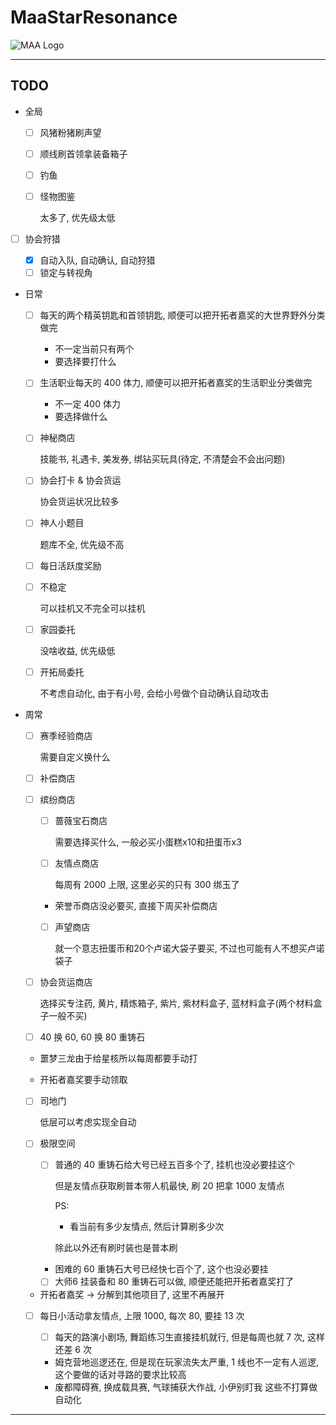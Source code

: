 # MaaStarResonance

![MAA Logo](https://cdn.jsdelivr.net/gh/MaaAssistantArknights/design@main/logo/maa-logo_512x512.png)

---

## TODO

- 全局

  - [ ] 风猪粉猪刷声望

  - [ ] 顺线刷首领拿装备箱子

  - [ ] 钓鱼

  - [ ] 怪物图鉴

    太多了, 优先级太低

- [ ] 协会狩猎

  - [x] 自动入队, 自动确认, 自动狩猎
  - [ ] 锁定与转视角

- 日常

  - [ ] 每天的两个精英钥匙和首领钥匙, 顺便可以把开拓者嘉奖的大世界野外分类做完

    - 不一定当前只有两个
    - 要选择要打什么

  - [ ] 生活职业每天的 400 体力, 顺便可以把开拓者嘉奖的生活职业分类做完

    - 不一定 400 体力
    - 要选择做什么

  - [ ] 神秘商店

    技能书, 礼遇卡, 美发券, 绑钻买玩具(待定, 不清楚会不会出问题)

  - [ ] 协会打卡 & 协会货运

    协会货运状况比较多

  - [ ] 神人小题目

    题库不全, 优先级不高

  - [ ] 每日活跃度奖励

  - [ ] 不稳定

    可以挂机又不完全可以挂机

  - [ ] 家园委托

    没啥收益, 优先级低

  - [ ] 开拓局委托

    不考虑自动化, 由于有小号, 会给小号做个自动确认自动攻击

- 周常

  - [ ] 赛季经验商店

    需要自定义换什么

  - [ ] 补偿商店

  - [ ] 缤纷商店

    - [ ] 蔷薇宝石商店

      需要选择买什么, 一般必买小蛋糕x10和扭蛋币x3

    - [ ] 友情点商店

      每周有 2000 上限, 这里必买的只有 300 绑玉了

    - 荣誉币商店没必要买, 直接下周买补偿商店

    - [ ] 声望商店

      就一个意志扭蛋币和20个卢诺大袋子要买, 不过也可能有人不想买卢诺袋子

  - [ ] 协会货运商店

    选择买专注药, 黄片, 精炼箱子, 紫片, 紫材料盒子, 蓝材料盒子(两个材料盒子一般不买)

  - [ ] 40 换 60, 60 换 80 重铸石

  - 噩梦三龙由于给星核所以每周都要手动打

  - 开拓者嘉奖要手动领取

  - [ ] 司地门

    低层可以考虑实现全自动

  - [ ] 极限空间

    - [ ] 普通的 40 重铸石给大号已经五百多个了, 挂机也没必要挂这个

      但是友情点获取刷普本带人机最快, 刷 20 把拿 1000 友情点

      PS:

      - 看当前有多少友情点, 然后计算刷多少次

      除此以外还有刷时装也是普本刷

    - 困难的 60 重铸石大号已经快七百个了, 这个也没必要挂

    - [ ] 大师6 挂装备和 80 重铸石可以做, 顺便还能把开拓者嘉奖打了

  - 开拓者嘉奖 -> 分解到其他项目了, 这里不再展开

  - [ ] 每日小活动拿友情点, 上限 1000, 每次 80, 要挂 13 次

    - [ ] 每天的路演小剧场, 舞蹈练习生直接挂机就行, 但是每周也就 7 次, 这样还差 6 次
    - 姆克营地巡逻还在, 但是现在玩家流失太严重, 1 线也不一定有人巡逻, 这个要做的话对寻路的要求比较高
    - 废都障碍赛, 换成载具赛, 气球捕获大作战, 小伊别盯我 这些不打算做自动化

---
